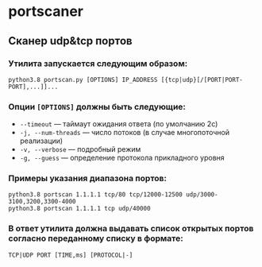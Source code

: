 # portscaner
## Сканер udp&tcp портов
### Утилита запускается следующим образом:

```
python3.8 portscan.py [OPTIONS] IP_ADDRESS [{tcp|udp}[/[PORT|PORT-PORT],...]]...
```

### Опции `[OPTIONS]` должны быть следующие:

* `--timeout` — таймаут ожидания ответа (по умолчанию 2с)
* `-j, --num-threads` — число потоков (в случае многопоточной реализации)
* `-v, --verbose` — подробный режим
* `-g, --guess` — определение протокола прикладного уровня

### Примеры указания диапазона портов:
```
python3.8 portscan 1.1.1.1 tcp/80 tcp/12000-12500 udp/3000-3100,3200,3300-4000
python3.8 portscan 1.1.1.1 tcp udp/40000
```


### В ответ утилита должна выдавать список открытых портов согласно переданному списку в формате:
```
TCP|UDP PORT [TIME,ms] [PROTOCOL|-]
```
